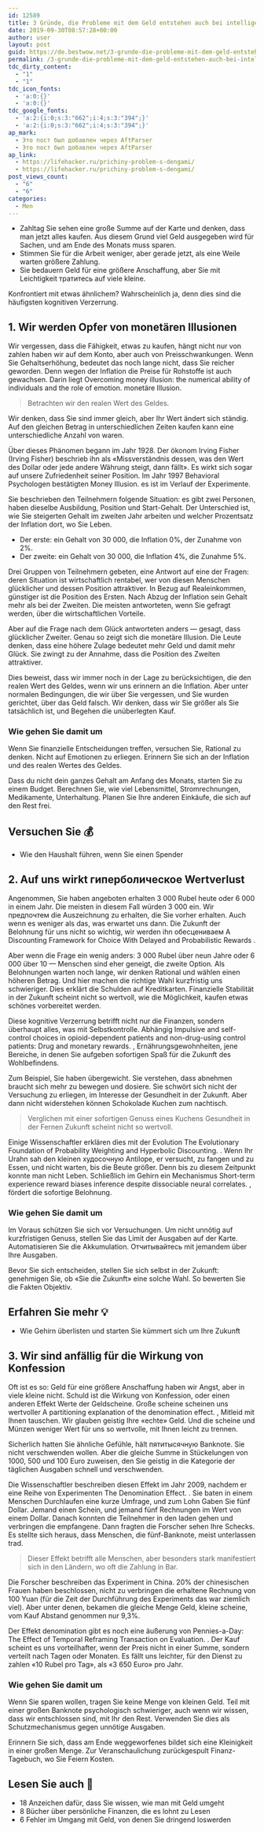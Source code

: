 ```yaml
---
id: 12589
title: 3 Gründe, die Probleme mit dem Geld entstehen auch bei intelligenten Menschen
date: 2019-09-30T08:57:28+00:00
author: user
layout: post
guid: https://de.bestwow.net/3-grunde-die-probleme-mit-dem-geld-entstehen-auch-bei-intelligenten-menschen/
permalink: /3-grunde-die-probleme-mit-dem-geld-entstehen-auch-bei-intelligenten-menschen/
tdc_dirty_content:
  - "1"
  - "1"
tdc_icon_fonts:
  - 'a:0:{}'
  - 'a:0:{}'
tdc_google_fonts:
  - 'a:2:{i:0;s:3:"662";i:4;s:3:"394";}'
  - 'a:2:{i:0;s:3:"662";i:4;s:3:"394";}'
ap_mark:
  - Это пост был добавлен через AftParser
  - Это пост был добавлен через AftParser
ap_link:
  - https://lifehacker.ru/prichiny-problem-s-dengami/
  - https://lifehacker.ru/prichiny-problem-s-dengami/
post_views_count:
  - "6"
  - "6"
categories:
  - Men
---
```

  * Zahltag Sie sehen eine große Summe auf der Karte und denken, dass man jetzt alles kaufen. Aus diesem Grund viel Geld ausgegeben wird für Sachen, und am Ende des Monats muss sparen.
  * Stimmen Sie für die Arbeit weniger, aber gerade jetzt, als eine Weile warten größere Zahlung.
  * Sie bedauern Geld für eine größere Anschaffung, aber Sie mit Leichtigkeit тратитесь auf viele kleine.

Konfrontiert mit etwas ähnlichem? Wahrscheinlich ja, denn dies sind die häufigsten kognitiven Verzerrung.

## 1. Wir werden Opfer von monetären Illusionen

Wir vergessen, dass die Fähigkeit, etwas zu kaufen, hängt nicht nur von zahlen haben wir auf dem Konto, aber auch von Preisschwankungen. Wenn Sie Gehaltserhöhung, bedeutet das noch lange nicht, dass Sie reicher geworden. Denn wegen der Inflation die Preise für Rohstoffe ist auch gewachsen. Darin liegt <span><span> Overcoming money illusion: the numerical ability of individuals and the role of emotion. </span> </span> monetäre Illusion.

> Betrachten wir den realen Wert des Geldes.

Wir denken, dass Sie sind immer gleich, aber Ihr Wert ändert sich ständig. Auf den gleichen Betrag in unterschiedlichen Zeiten kaufen kann eine unterschiedliche Anzahl von waren.

Über dieses Phänomen begann im Jahr 1928. Der ökonom Irving Fisher (Irving Fisher) beschrieb ihn als «Missverständnis dessen, was den Wert des Dollar oder jede andere Währung steigt, dann fällt». Es wirkt sich sogar auf unsere Zufriedenheit seiner Position. Im Jahr 1997 Behavioral Psychologen bestätigten <span><span> Money Illusion. </span> </span> es ist im Verlauf der Experimente.

Sie beschrieben den Teilnehmern folgende Situation: es gibt zwei Personen, haben dieselbe Ausbildung, Position und Start-Gehalt. Der Unterschied ist, wie Sie steigerten Gehalt im zweiten Jahr arbeiten und welcher Prozentsatz der Inflation dort, wo Sie Leben.

  * Der erste: ein Gehalt von 30 000, die Inflation 0%, der Zunahme von 2%.
  * Der zweite: ein Gehalt von 30 000, die Inflation 4%, die Zunahme 5%.

Drei Gruppen von Teilnehmern gebeten, eine Antwort auf eine der Fragen: deren Situation ist wirtschaftlich rentabel, wer von diesen Menschen glücklicher und dessen Position attraktiver. In Bezug auf Realeinkommen, günstiger ist die Position des Ersten. Nach Abzug der Inflation sein Gehalt mehr als bei der Zweiten. Die meisten antworteten, wenn Sie gefragt werden, über die wirtschaftlichen Vorteile.

Aber auf die Frage nach dem Glück antworteten anders — gesagt, dass glücklicher Zweiter. Genau so zeigt sich die monetäre Illusion. Die Leute denken, dass eine höhere Zulage bedeutet mehr Geld und damit mehr Glück. Sie zwingt zu der Annahme, dass die Position des Zweiten attraktiver.

Dies beweist, dass wir immer noch in der Lage zu berücksichtigen, die den realen Wert des Geldes, wenn wir uns erinnern an die Inflation. Aber unter normalen Bedingungen, die wir über Sie vergessen, und Sie wurden gerichtet, über das Geld falsch. Wir denken, dass wir Sie größer als Sie tatsächlich ist, und Begehen die unüberlegten Kauf.

### **Wie gehen Sie damit um**

Wenn Sie finanzielle Entscheidungen treffen, versuchen Sie, Rational zu denken. Nicht auf Emotionen zu erliegen. Erinnern Sie sich an der Inflation und des realen Wertes des Geldes.

Dass du nicht dein ganzes Gehalt am Anfang des Monats, starten Sie zu einem Budget. Berechnen Sie, wie viel Lebensmittel, Stromrechnungen, Medikamente, Unterhaltung. Planen Sie Ihre anderen Einkäufe, die sich auf den Rest frei.

<div>
  <h2 class="read-also__title">
    <span>Versuchen Sie</span> <span>💰 </span>
  </h2>
  
  <ul class="read-also__list">
    <li>
      Wie den Haushalt führen, wenn Sie einen Spender
    </li>
  </ul>
</div>

## 2. Auf uns wirkt гиперболическое Wertverlust

Angenommen, Sie haben angeboten erhalten 3 000 Rubel heute oder 6 000 in einem Jahr. Die meisten in diesem Fall würden 3 000 ein. Wir предпочтем die Auszeichnung zu erhalten, die Sie vorher erhalten. Auch wenn es weniger als das, was erwartet uns dann. Die Zukunft der Belohnung für uns nicht so wichtig, wir werden ihn обесцениваем <span><span> A Discounting Framework for Choice With Delayed and Probabilistic Rewards </span> </span>.

Aber wenn die Frage ein wenig anders: 3 000 Rubel über neun Jahre oder 6 000 über 10 — Menschen sind eher geneigt, die zweite Option. Als Belohnungen warten noch lange, wir denken Rational und wählen einen höheren Betrag. Und hier machen die richtige Wahl kurzfristig uns schwieriger. Dies erklärt die Schulden auf Kreditkarten. Finanzielle Stabilität in der Zukunft scheint nicht so wertvoll, wie die Möglichkeit, kaufen etwas schönes vorbereitet werden.

Diese kognitive Verzerrung betrifft nicht nur die Finanzen, sondern überhaupt alles, was mit Selbstkontrolle. Abhängig <span><span> Impulsive and self-control choices in opioid-dependent patients and non-drug-using control patients: Drug and monetary rewards. </span> </span>, Ernährungsgewohnheiten, jene Bereiche, in denen Sie aufgeben sofortigen Spaß für die Zukunft des Wohlbefindens.

Zum Beispiel, Sie haben übergewicht. Sie verstehen, dass abnehmen braucht sich mehr zu bewegen und dosiere. Sie schwört sich nicht der Versuchung zu erliegen, im Interesse der Gesundheit in der Zukunft. Aber dann nicht widerstehen können Schokolade Kuchen zum nachtisch.

> Verglichen mit einer sofortigen Genuss eines Kuchens Gesundheit in der Fernen Zukunft scheint nicht so wertvoll.

Einige Wissenschaftler erklären dies mit der Evolution <span><span> The Evolutionary Foundation of Probability Weighting and Hyperbolic Discounting. </span> </span>. Wenn Ihr Urahn sah den kleinen худосочную Antilope, er versucht, zu fangen und zu Essen, und nicht warten, bis die Beute größer. Denn bis zu diesem Zeitpunkt konnte man nicht Leben. Schließlich im Gehirn ein Mechanismus <span><span> Short-term experience reward biases inference despite dissociable neural correlates. </span> </span>, fördert die sofortige Belohnung.

### **Wie gehen Sie damit um**

Im Voraus schützen Sie sich vor Versuchungen. Um nicht unnötig auf kurzfristigen Genuss, stellen Sie das Limit der Ausgaben auf der Karte. Automatisieren Sie die Akkumulation. Отчитывайтесь mit jemandem über Ihre Ausgaben.

Bevor Sie sich entscheiden, stellen Sie sich selbst in der Zukunft: genehmigen Sie, ob «Sie die Zukunft» eine solche Wahl. So bewerten Sie die Fakten Objektiv.

<div>
  <h2 class="read-also__title">
    <span>Erfahren Sie mehr</span> <span>💡 </span>
  </h2>
  
  <ul class="read-also__list">
    <li>
      Wie Gehirn überlisten und starten Sie kümmert sich um Ihre Zukunft
    </li>
  </ul>
</div>

## 3. Wir sind anfällig für die Wirkung von Konfession

Oft ist es so: Geld für eine größere Anschaffung haben wir Angst, aber in viele kleine nicht. Schuld ist die Wirkung von Konfession, oder einen anderen Effekt Werte der Geldscheine. Große scheine scheinen uns wertvoller <span><span> A partitioning explanation of the denomination effect. </span> </span>, Mitleid mit Ihnen tauschen. Wir glauben geistig Ihre «echte» Geld. Und die scheine und Münzen weniger Wert für uns so wertvolle, mit Ihnen leicht zu trennen.

Sicherlich hatten Sie ähnliche Gefühle, hält пятитысячную Banknote. Sie nicht verschwenden wollen. Aber die gleiche Summe in Stückelungen von 1000, 500 und 100 Euro zuweisen, den Sie geistig in die Kategorie der täglichen Ausgaben schnell und verschwenden.

Die Wissenschaftler beschreiben diesen Effekt im Jahr 2009, nachdem er eine Reihe von Experimenten <span><span> The Denomination Effect. </span> </span>. Sie baten in einem Menschen Durchlaufen eine kurze Umfrage, und zum Lohn Gaben Sie fünf Dollar. Jemand einen Schein, und jemand fünf Rechnungen im Wert von einem Dollar. Danach konnten die Teilnehmer in den laden gehen und verbringen die empfangene. Dann fragten die Forscher sehen Ihre Schecks. Es stellte sich heraus, dass Menschen, die fünf-Banknote, meist unterlassen trad.

> Dieser Effekt betrifft alle Menschen, aber besonders stark manifestiert sich in den Ländern, wo oft die Zahlung in Bar.

Die Forscher beschreiben das Experiment in China. 20% der chinesischen Frauen haben beschlossen, nicht zu verbringen die erhaltene Rechnung von 100 Yuan (für die Zeit der Durchführung des Experiments das war ziemlich viel). Aber unter denen, bekamen die gleiche Menge Geld, kleine scheine, vom Kauf Abstand genommen nur 9,3%.

Der Effekt denomination gibt es noch eine äußerung von <span><span> Pennies-a-Day: The Effect of Temporal Reframing Transaction on Evaluation. </span> </span>. Der Kauf scheint es uns vorteilhafter, wenn der Preis nicht in einer Summe, sondern verteilt nach Tagen oder Monaten. Es fällt uns leichter, für den Dienst zu zahlen «10 Rubel pro Tag», als «3 650 Euro» pro Jahr.

### **Wie gehen Sie damit um**

Wenn Sie sparen wollen, tragen Sie keine Menge von kleinen Geld. Teil mit einer großen Banknote psychologisch schwieriger, auch wenn wir wissen, dass wir entschlossen sind, mit Ihr den Rest. Verwenden Sie dies als Schutzmechanismus gegen unnötige Ausgaben.

Erinnern Sie sich, dass am Ende weggeworfenes bildet sich eine Kleinigkeit in einer großen Menge. Zur Veranschaulichung zurückgespult Finanz-Tagebuch, wo Sie Feiern Kosten.

<div>
  <h2 class="read-also__title">
    <span>Lesen Sie auch</span> <span>🧐 </span>
  </h2>
  
  <ul class="read-also__list">
    <li>
      18 Anzeichen dafür, dass Sie wissen, wie man mit Geld umgeht
    </li>
    <li>
      8 Bücher über persönliche Finanzen, die es lohnt zu Lesen
    </li>
    <li>
      6 Fehler im Umgang mit Geld, von denen Sie dringend loswerden
    </li>
  </ul>
</div>